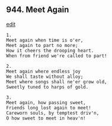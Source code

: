 
## 944.  Meet Again
[edit](https://docs.google.com/document/d/1h1CB7vWX0aipccvATRx8pASOXSyYLWe9/edit?mode=html)



    1.
    Meet again when time is o'er,
    Meet again to part no more;
    How it cheers the drooping heart.
    When from friend we're called to part!

    2.
    Meet again where endless joy
    We shall taste without alloy;
    Meet where songs shall ne'er grow old,
    Sweetly tuned to harps of gold.

    3.
    Meet again, how passing sweet,
    Friends long lost again to meet!
    Careworn souls, by temptest driv'n,
    O how sweet to meet in heav'n!
